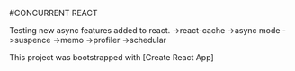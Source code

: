 #CONCURRENT REACT

Testing new async features added to react.
->react-cache
->async mode
->suspence
->memo
->profiler
->schedular

This project was bootstrapped with [Create React App]
